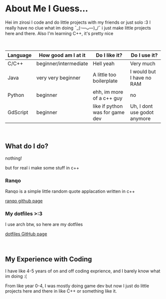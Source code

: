 # About Me I Guess...

Hei im zirosi I code and do little projects with my friends or just solo :3
I really have no clue what im doing ¯\_(ᵕ—ᴗ—)_/¯ i just make little projects here and there. Also I'm learning C++, it's pretty nice

<br/>

| Language     | How good am I at it   | Do I like it?                    | Do I use it?
| ------------ | --------------------- | ---------------------------------| --------------
| C/C++        | beginner/intermediate | Hell yeah                        | Very much
| Java         | very very beginner    | A little too boilerplate               | I would but I have no RAM
| Python       | beginner              | ehh, im more of a c++ guy        | no
| GdScript     | beginner              | like if python was for game dev  | Uh, I dont use godot anymore

<br/>

## What do I do?
nothing!

but for real i make some stuff in c++

### Ranqo

Ranqo is a simple little random quote applacation written in c++
  
[ranqo github page](https://github.com/zirosi/ranqo)

### My dotfiles >:3

I use arch btw, so here are my dotfiles

[dotfiles GitHub page](https://github.com/zirosi/dotfiles)

<br/>

## My Experience with Coding

I have like 4-5 years of on and off coding exprience, and I barely know what im doing :(

From like year 0-4, I was mostly doing game dev but now I just do little projects here and there in like C++ or something like it.
